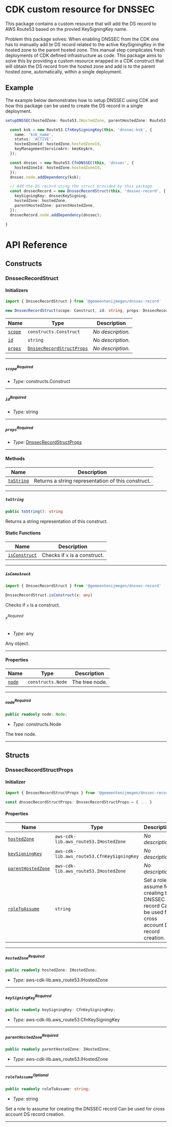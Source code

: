 # CDK custom resource for DNSSEC
This package contains a custom resource that will add the DS record to AWS Route53 based on the provied KeySigningKey name.

Problem this package solves: When enabling DNSSEC from the CDK one has to manually add te DS record related to the active KeySigningKey in the hosted zone to the parent hosted zone. This manual step complicates fresh deployments of CDK defined infrastructure as code. This package aims to solve this by providing a custom resource wrapped in a CDK construct that will obtain the DS record from the hosted zone and add is to the parent hosted zone, automatically, within a single deployment.

## Example
The example below demonstrates how to setup DNSSEC using CDK and how this package can be used to create the DS record in a single deployment.

```typescript
setupDNSSEC(hostedZone: Route53.IHostedZone, parentHostedZone: Route53.IHostedZone) {

  const ksk = new Route53.CfnKeySigningKey(this, 'dnssec-ksk', {
    name: 'ksk_name',
    status: 'ACTIVE',
    hostedZoneId: hostedZone.hostedZoneId,
    keyManagementServiceArn: kmsKeyArn,
  });

  const dnssec = new Route53.CfnDNSSEC(this, 'dnssec', {
    hostedZoneId: hostedZone.hostedZoneId,
  });
  dnssec.node.addDependency(ksk);

  // Add the DS record using the struct provided by this package
  const dnssecRecord = new DnssecRecordStruct(this, 'dnssec-record', {
    keySigningKey: dnssecKeySigning,
    hostedZone: hostedZone,
    parentHostedZone: parentHostedZone,
  });
  dnssecRecord.node.addDependency(dnssec);

}
```
# API Reference <a name="API Reference" id="api-reference"></a>

## Constructs <a name="Constructs" id="Constructs"></a>

### DnssecRecordStruct <a name="DnssecRecordStruct" id="@gemeentenijmegen/dnssec-record.DnssecRecordStruct"></a>

#### Initializers <a name="Initializers" id="@gemeentenijmegen/dnssec-record.DnssecRecordStruct.Initializer"></a>

```typescript
import { DnssecRecordStruct } from '@gemeentenijmegen/dnssec-record'

new DnssecRecordStruct(scope: Construct, id: string, props: DnssecRecordStructProps)
```

| **Name** | **Type** | **Description** |
| --- | --- | --- |
| <code><a href="#@gemeentenijmegen/dnssec-record.DnssecRecordStruct.Initializer.parameter.scope">scope</a></code> | <code>constructs.Construct</code> | *No description.* |
| <code><a href="#@gemeentenijmegen/dnssec-record.DnssecRecordStruct.Initializer.parameter.id">id</a></code> | <code>string</code> | *No description.* |
| <code><a href="#@gemeentenijmegen/dnssec-record.DnssecRecordStruct.Initializer.parameter.props">props</a></code> | <code><a href="#@gemeentenijmegen/dnssec-record.DnssecRecordStructProps">DnssecRecordStructProps</a></code> | *No description.* |

---

##### `scope`<sup>Required</sup> <a name="scope" id="@gemeentenijmegen/dnssec-record.DnssecRecordStruct.Initializer.parameter.scope"></a>

- *Type:* constructs.Construct

---

##### `id`<sup>Required</sup> <a name="id" id="@gemeentenijmegen/dnssec-record.DnssecRecordStruct.Initializer.parameter.id"></a>

- *Type:* string

---

##### `props`<sup>Required</sup> <a name="props" id="@gemeentenijmegen/dnssec-record.DnssecRecordStruct.Initializer.parameter.props"></a>

- *Type:* <a href="#@gemeentenijmegen/dnssec-record.DnssecRecordStructProps">DnssecRecordStructProps</a>

---

#### Methods <a name="Methods" id="Methods"></a>

| **Name** | **Description** |
| --- | --- |
| <code><a href="#@gemeentenijmegen/dnssec-record.DnssecRecordStruct.toString">toString</a></code> | Returns a string representation of this construct. |

---

##### `toString` <a name="toString" id="@gemeentenijmegen/dnssec-record.DnssecRecordStruct.toString"></a>

```typescript
public toString(): string
```

Returns a string representation of this construct.

#### Static Functions <a name="Static Functions" id="Static Functions"></a>

| **Name** | **Description** |
| --- | --- |
| <code><a href="#@gemeentenijmegen/dnssec-record.DnssecRecordStruct.isConstruct">isConstruct</a></code> | Checks if `x` is a construct. |

---

##### ~~`isConstruct`~~ <a name="isConstruct" id="@gemeentenijmegen/dnssec-record.DnssecRecordStruct.isConstruct"></a>

```typescript
import { DnssecRecordStruct } from '@gemeentenijmegen/dnssec-record'

DnssecRecordStruct.isConstruct(x: any)
```

Checks if `x` is a construct.

###### `x`<sup>Required</sup> <a name="x" id="@gemeentenijmegen/dnssec-record.DnssecRecordStruct.isConstruct.parameter.x"></a>

- *Type:* any

Any object.

---

#### Properties <a name="Properties" id="Properties"></a>

| **Name** | **Type** | **Description** |
| --- | --- | --- |
| <code><a href="#@gemeentenijmegen/dnssec-record.DnssecRecordStruct.property.node">node</a></code> | <code>constructs.Node</code> | The tree node. |

---

##### `node`<sup>Required</sup> <a name="node" id="@gemeentenijmegen/dnssec-record.DnssecRecordStruct.property.node"></a>

```typescript
public readonly node: Node;
```

- *Type:* constructs.Node

The tree node.

---


## Structs <a name="Structs" id="Structs"></a>

### DnssecRecordStructProps <a name="DnssecRecordStructProps" id="@gemeentenijmegen/dnssec-record.DnssecRecordStructProps"></a>

#### Initializer <a name="Initializer" id="@gemeentenijmegen/dnssec-record.DnssecRecordStructProps.Initializer"></a>

```typescript
import { DnssecRecordStructProps } from '@gemeentenijmegen/dnssec-record'

const dnssecRecordStructProps: DnssecRecordStructProps = { ... }
```

#### Properties <a name="Properties" id="Properties"></a>

| **Name** | **Type** | **Description** |
| --- | --- | --- |
| <code><a href="#@gemeentenijmegen/dnssec-record.DnssecRecordStructProps.property.hostedZone">hostedZone</a></code> | <code>aws-cdk-lib.aws_route53.IHostedZone</code> | *No description.* |
| <code><a href="#@gemeentenijmegen/dnssec-record.DnssecRecordStructProps.property.keySigningKey">keySigningKey</a></code> | <code>aws-cdk-lib.aws_route53.CfnKeySigningKey</code> | *No description.* |
| <code><a href="#@gemeentenijmegen/dnssec-record.DnssecRecordStructProps.property.parentHostedZone">parentHostedZone</a></code> | <code>aws-cdk-lib.aws_route53.IHostedZone</code> | *No description.* |
| <code><a href="#@gemeentenijmegen/dnssec-record.DnssecRecordStructProps.property.roleToAssume">roleToAssume</a></code> | <code>string</code> | Set a role to assume for creating the DNSSEC record Can be used for cross account DS record creation. |

---

##### `hostedZone`<sup>Required</sup> <a name="hostedZone" id="@gemeentenijmegen/dnssec-record.DnssecRecordStructProps.property.hostedZone"></a>

```typescript
public readonly hostedZone: IHostedZone;
```

- *Type:* aws-cdk-lib.aws_route53.IHostedZone

---

##### `keySigningKey`<sup>Required</sup> <a name="keySigningKey" id="@gemeentenijmegen/dnssec-record.DnssecRecordStructProps.property.keySigningKey"></a>

```typescript
public readonly keySigningKey: CfnKeySigningKey;
```

- *Type:* aws-cdk-lib.aws_route53.CfnKeySigningKey

---

##### `parentHostedZone`<sup>Required</sup> <a name="parentHostedZone" id="@gemeentenijmegen/dnssec-record.DnssecRecordStructProps.property.parentHostedZone"></a>

```typescript
public readonly parentHostedZone: IHostedZone;
```

- *Type:* aws-cdk-lib.aws_route53.IHostedZone

---

##### `roleToAssume`<sup>Optional</sup> <a name="roleToAssume" id="@gemeentenijmegen/dnssec-record.DnssecRecordStructProps.property.roleToAssume"></a>

```typescript
public readonly roleToAssume: string;
```

- *Type:* string

Set a role to assume for creating the DNSSEC record Can be used for cross account DS record creation.

---



